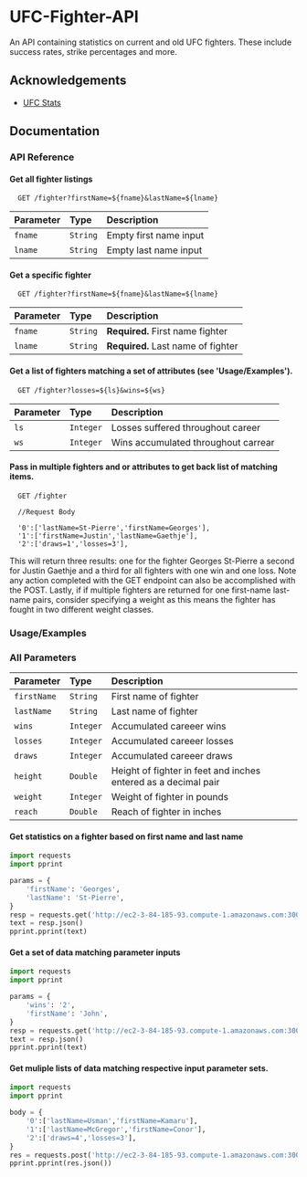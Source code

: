 # UFC-Fighter-API

An API containing statistics on current and old UFC fighters. These include
success rates, strike percentages and more.

## Acknowledgements

 - [UFC Stats](http://ufcstats.com/statistics/fighters?char=a)

## Documentation

### API Reference

#### Get all fighter listings

```http
  GET /fighter?firstName=${fname}&lastName=${lname}
```

| Parameter  | Type     | Description                |
| :--------  | :------- | :------------------------- |
| `fname`    | `String` | Empty first name input     |
| `lname`    | `String` | Empty last name input      |


#### Get a specific fighter

```http
  GET /fighter?firstName=${fname}&lastName=${lname}
```
| Parameter  | Type     | Description                       |
| :--------  | :------- | :-------------------------        |
| `fname`    | `String` | **Required.** First name fighter  |
| `lname`    | `String` | **Required.** Last name of fighter|


#### Get a list of fighters matching a set of attributes (see 'Usage/Examples'). 

```http
  GET /fighter?losses=${ls}&wins=${ws}
```
| Parameter  | Type      | Description                         |
| :--------  | :-------  | :-------------------------          |
| `ls`       | `Integer` | Losses suffered throughout career   |
| `ws`       | `Integer` | Wins accumulated throughout carrear |


#### Pass in multiple fighters and or attributes to get back list of matching items. 

```http
  GET /fighter
  
  //Request Body

  '0':['lastName=St-Pierre','firstName=Georges'],
  '1':['firstName=Justin','lastName=Gaethje'],
  '2':['draws=1','losses=3'],
```
This will return three results: one for the fighter Georges St-Pierre a second for 
Justin Gaethje and a third for all fighters with one win and one loss. Note any 
action completed with the GET endpoint can also be accomplished with the POST. Lastly, if 
if multiple fighters are returned for one first-name last-name pairs, consider specifying
a weight as this means the fighter has fought in two different weight classes.  
### Usage/Examples

### All Parameters
| Parameter  | Type      | Description                                                      |
| :--------  | :-------  | :-------------------------                                       |
| `firstName`| `String`  | First name of fighter                                            |
| `lastName` | `String`  | Last name of fighter                                             | 
| `wins`     | `Integer` | Accumulated careeer wins                                         | 
| `losses`   | `Integer` | Accumulated careeer losses                                       | 
| `draws`    | `Integer` | Accumulated careeer draws                                        | 
| `height`   | `Double`  | Height of fighter in feet and inches entered as a decimal pair   | 
| `weight`   | `Integer` | Weight of fighter in pounds                                      | 
| `reach`    | `Double`  | Reach of fighter in inches                                       | 

#### Get statistics on a fighter based on first name and last name
```python
import requests
import pprint 

params = {
    'firstName': 'Georges',
    'lastName': 'St-Pierre',
}
resp = requests.get('http://ec2-3-84-185-93.compute-1.amazonaws.com:3000/fighter/',params=params)
text = resp.json()
pprint.pprint(text)
```

#### Get a set of data matching parameter inputs
```python
import requests
import pprint 

params = {
    'wins': '2',
    'firstName': 'John',
}
resp = requests.get('http://ec2-3-84-185-93.compute-1.amazonaws.com:3000/fighter/',params=params)
text = resp.json()
pprint.pprint(text)
```

#### Get muliple lists of data matching respective input parameter sets.
```python
import requests
import pprint

body = {
    '0':['lastName=Usman','firstName=Kamaru'],
    '1':['lastName=McGregor','firstName=Conor'],
    '2':['draws=4','losses=3'],
}
res = requests.post('http://ec2-3-84-185-93.compute-1.amazonaws.com:3000/fighter/', data=body)
pprint.pprint(res.json())
```
